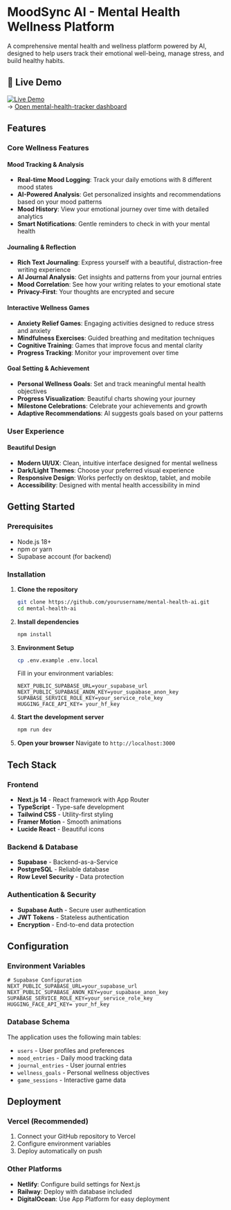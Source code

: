 #  MoodSync AI - Mental Health Wellness Platform

A comprehensive mental health and wellness platform powered by AI, designed to help users track their emotional well-being, manage stress, and build healthy habits.
## 🚀 Live Demo

[![Live Demo](https://img.shields.io/badge/Live-Demo-blue?style=for-the-badge)](https://mental-health-tracker-lilac.vercel.app/)   
→ [Open mental-health-tracker dashboard](https://mental-health-tracker-lilac.vercel.app/) 

##  Features

### **Core Wellness Features**

#### **Mood Tracking & Analysis**
- **Real-time Mood Logging**: Track your daily emotions with 8 different mood states
- **AI-Powered Analysis**: Get personalized insights and recommendations based on your mood patterns
- **Mood History**: View your emotional journey over time with detailed analytics
- **Smart Notifications**: Gentle reminders to check in with your mental health

#### **Journaling & Reflection**
- **Rich Text Journaling**: Express yourself with a beautiful, distraction-free writing experience
- **AI Journal Analysis**: Get insights and patterns from your journal entries
- **Mood Correlation**: See how your writing relates to your emotional state
- **Privacy-First**: Your thoughts are encrypted and secure

#### **Interactive Wellness Games**
- **Anxiety Relief Games**: Engaging activities designed to reduce stress and anxiety
- **Mindfulness Exercises**: Guided breathing and meditation techniques
- **Cognitive Training**: Games that improve focus and mental clarity
- **Progress Tracking**: Monitor your improvement over time

#### **Goal Setting & Achievement**
- **Personal Wellness Goals**: Set and track meaningful mental health objectives
- **Progress Visualization**: Beautiful charts showing your journey
- **Milestone Celebrations**: Celebrate your achievements and growth
- **Adaptive Recommendations**: AI suggests goals based on your patterns

###  **User Experience**

#### **Beautiful Design**
- **Modern UI/UX**: Clean, intuitive interface designed for mental wellness
- **Dark/Light Themes**: Choose your preferred visual experience
- **Responsive Design**: Works perfectly on desktop, tablet, and mobile
- **Accessibility**: Designed with mental health accessibility in mind

##  Getting Started

### Prerequisites
- Node.js 18+
- npm or yarn
- Supabase account (for backend)

### Installation

1. **Clone the repository**
   ```bash
   git clone https://github.com/yourusername/mental-health-ai.git
   cd mental-health-ai
   ```

2. **Install dependencies**
   ```bash
   npm install
   ```

3. **Environment Setup**
   ```bash
   cp .env.example .env.local
   ```
   
   Fill in your environment variables:
   ```env
   NEXT_PUBLIC_SUPABASE_URL=your_supabase_url
   NEXT_PUBLIC_SUPABASE_ANON_KEY=your_supabase_anon_key
   SUPABASE_SERVICE_ROLE_KEY=your_service_role_key
   HUGGING_FACE_API_KEY= your_hf_key
   ```

4. **Start the development server**
   ```bash
   npm run dev
   ```

5. **Open your browser**
   Navigate to `http://localhost:3000`

##  Tech Stack

### **Frontend**
- **Next.js 14** - React framework with App Router
- **TypeScript** - Type-safe development
- **Tailwind CSS** - Utility-first styling
- **Framer Motion** - Smooth animations
- **Lucide React** - Beautiful icons

### **Backend & Database**
- **Supabase** - Backend-as-a-Service
- **PostgreSQL** - Reliable database
- **Row Level Security** - Data protection

### **Authentication & Security**
- **Supabase Auth** - Secure user authentication
- **JWT Tokens** - Stateless authentication
- **Encryption** - End-to-end data protection

##  Configuration

### **Environment Variables**
```env
# Supabase Configuration
NEXT_PUBLIC_SUPABASE_URL=your_supabase_url
NEXT_PUBLIC_SUPABASE_ANON_KEY=your_supabase_anon_key
SUPABASE_SERVICE_ROLE_KEY=your_service_role_key
HUGGING_FACE_API_KEY= your_hf_key
```

### **Database Schema**
The application uses the following main tables:
- `users` - User profiles and preferences
- `mood_entries` - Daily mood tracking data
- `journal_entries` - User journal entries
- `wellness_goals` - Personal wellness objectives
- `game_sessions` - Interactive game data

##  Deployment

### **Vercel (Recommended)**
1. Connect your GitHub repository to Vercel
2. Configure environment variables
3. Deploy automatically on push

### **Other Platforms**
- **Netlify**: Configure build settings for Next.js
- **Railway**: Deploy with database included
- **DigitalOcean**: Use App Platform for easy deployment
